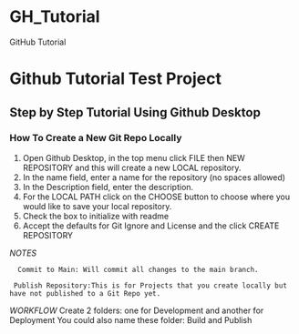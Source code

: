 # GH_Tutorial
GitHub Tutorial

 # Github Tutorial Test Project</h1>
## Step by Step Tutorial Using Github Desktop
### How To Create a New Git Repo Locally
1. Open Github Desktop, in the top menu click FILE then NEW REPOSITORY and this will create a new LOCAL repository.
2. In the name field, enter a name for the repository (no spaces allowed)
3. In the Description field, enter the description.
4. For the LOCAL PATH click on the CHOOSE button to choose where you would like to save your local repository.
5. Check the box to initialize with readme
6. Accept the defaults for Git Ignore and License and the click CREATE REPOSITORY


*NOTES*
 
   
      Commit to Main: Will commit all changes to the main branch.
      
     Publish Repository:This is for Projects that you create locally but have not published to a Git Repo yet.
     
*WORKFLOW*
      Create 2 folders: one for Development and another for Deployment
      You could also name these folder: Build and Publish
